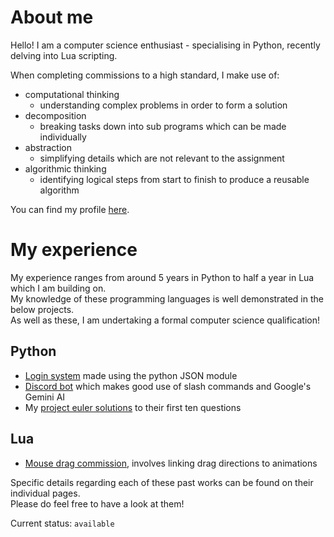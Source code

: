 # About me
Hello! I am a computer science enthusiast - specialising in Python, recently delving into Lua scripting. <br>

When completing commissions to a high standard, I make use of:
- computational thinking
  - understanding complex problems in order to form a solution
- decomposition
  - breaking tasks down into sub programs which can be made individually
- abstraction
  - simplifying details which are not relevant to the assignment
- algorithmic thinking
  - identifying logical steps from start to finish to produce a reusable algorithm

You can find my profile [here](https://www.roblox.com/users/2348124587/profile).

# My experience
My experience ranges from around 5 years in Python to half a year in Lua which I am building on. <br>
My knowledge of these programming languages is well demonstrated in the below projects. <br>
As well as these, I am undertaking a formal computer science qualification! 

<h2>
  Python
</h2>

- [Login system](https://github.com/avchitnis/login-project) made using the python JSON module <br>
- [Discord bot](https://github.com/avchitnis/discord-bot) which makes good use of slash commands and Google's Gemini AI
- My [project euler solutions](https://github.com/avchitnis/project-euler/) to their first ten questions

<h2>
  Lua
</h2>

- [Mouse drag commission](https://github.com/avchitnis/mouse-commission), involves linking drag directions to animations

Specific details regarding each of these past works can be found on their individual pages. <br>
Please do feel free to have a look at them! <br>

Current status: `available`

